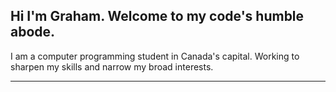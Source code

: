 ## Hi I'm Graham. Welcome to my code's humble abode.

I am a computer programming student in Canada's capital. Working to sharpen my skills and narrow my broad interests.

---


